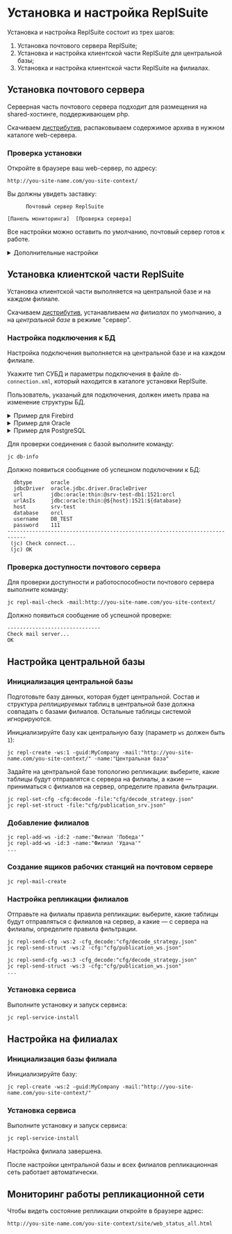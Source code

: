 # Установка и настройка ReplSuite

Установка и настройка ReplSuite состоит из трех шагов:

1. Установка почтового сервера ReplSuite;
2. Установка и настройка клиентской части ReplSuite для центральной базы;
3. Установка и настройка клиентской части ReplSuite на филиалах.


## Установка почтового сервера

Серверная часть почтового сервера подходит для размещения на shared-хостинге, поддерживающем php.

Скачиваем [дистрибутив](downloads/replSuite-mail.zip),
распаковываем содержимое архива в нужном каталоге web-сервера.


### Проверка установки

Откройте в браузере ваш web-сервер, по адресу:
```
http://you-site-name.com/you-site-context/
```

Вы должны увидеть заставку:

~~~
      Почтовый сервер ReplSuite

[Панель мониторинга]  [Проверка сервера]
~~~


Все настройки можно оставить по умолчанию, почтовый сервер готов к работе.


<details>
<summary>Дополнительные настройки</summary>


### Рабочий каталог

По умолчанию рабочий каталог репликации находится в папке `_data_root`.

Чтобы задать другое расположение рабочего каталога репликации поменяйте содержимое файла:

~~~
api.04/content_root.php
~~~

Убедитесь, что указанный вами каталог существует.


### Пароль доступа

Пароль влияет на доступ через web и на создание рабочей папки через api.
По умолчанию доступ не требует авторизации.

Чтобы задать пароль на веб-доступ укажите MD5-хэш пароля в файле:

~~~
auth/pass_md5.txt
~~~

</details>


## Установка клиентской части ReplSuite

Установка клиентской части выполняется на центральной базе и на каждом филиале.

Скачиваем [дистрибутив](downloads/jadatexSync-849.jre.exe), устанавливаем _на филиалах_ по
умолчанию, а на _центральной базе_ в режиме "сервер".


### Настройка подключения к БД

Настройка подключения выполняется на центральной базе и на каждом филиале.

Укажите тип СУБД и параметры подключения в файле `db-connection.xml`, который находится в каталоге установки ReplSuite.

Пользователь, указаный для подключения, должен иметь права на изменение структуры БД.

<details>
<summary>Пример для Firebird</summary>

~~~xml
<?xml version="1.0" encoding="utf-8"?>
<root>

    <db name="default"
        dbdriver="jdbc"
        jdbcDriverClass="org.firebirdsql.jdbc.FBDriver"
        url="jdbc:firebirdsql:${host}/3050:${database}?charSet=Cp1251"

        host="localhost"
        database="C:\Users\Public\Documents\Jadatex\db.gdb"
        username="SYSDBA"
        password="masterkey"
    />

</root>
~~~

</details>


<details>
<summary>Пример для Oracle</summary>

~~~xml
<?xml version="1.0" encoding="utf-8"?>
<root>

    <db name="default"
        dbdriver="oracle"

        host="localhost"
        database="orcl"
        username="DATABASE_NAME"
        password="123456"
    />

</root>
~~~

</details>



<details>
<summary>Пример для PostgreSQL</summary>

~~~xml
<?xml version="1.0" encoding="utf-8"?>
<root>

    <db name="default"
        dbdriver="postgresql"

        host="localhost"
        database="DATABASE_NAME"
        username="postgres"
        password="123456"
    />

</root>
~~~

</details>


Для проверки соединения с базой выполните команду:

~~~
jc db-info
~~~

Должно появиться сообщение об успешном подключении к БД:

~~~
  dbtype      oracle
  jdbcDriver  oracle.jdbc.driver.OracleDriver
  url         jdbc:oracle:thin:@srv-test-db1:1521:orcl
  urlAsIs     jdbc:oracle:thin:@${host}:1521:${database}
  host        srv-test
  database    orcl
  username    DB_TEST
  password    111
----------------------------------------------------------------------------
 (jc) Check connect...
 (jc) ОК
~~~

### Проверка доступности почтового сервера

Для проверки доступности и работоспособности почтового сервера выполните команду:

~~~
jc repl-mail-check -mail:http://you-site-name.com/you-site-context/
~~~

Должно появиться сообщение об успешной проверке:

~~~
------------------------------
Check mail server...
OK
~~~


## Настройка центральной базы

### Инициализация центральной базы

Подготовьте базу данных, которая будет центральной.
Состав и структура _реплицируемых_ таблиц в центральной базе должна совпадать с базами филиалов.
Остальные таблицы системой игнорируются.

Инициализируйте базу как центральную базу (параметр `ws` должен быть `1`):

~~~
jc repl-create -ws:1 -guid:MyCompany -mail:"http://you-site-name.com/you-site-context/" -name:"Центральная база"
~~~

Задайте на центральной базе топологию репликации: выберите, какие таблицы будут отправлятся с сервера на филиалы,
а какие — приниматься с филиалов на сервер, определите правила фильтрации.

~~~
jc repl-set-cfg -cfg:decode -file:"cfg/decode_strategy.json" 
jc repl-set-struct -file:"cfg/publication_srv.json" 
~~~



### Добавление филиалов

~~~
jc repl-add-ws -id:2 -name:"Филиал 'Победа'"
jc repl-add-ws -id:3 -name:"Филиал 'Удача'"
...
~~~

### Создание ящиков рабочих станций на почтовом сервере

~~~
jc repl-mail-create
~~~

### Настройка репликации филиалов

Отправьте на филиалы правила репликации: выберите, какие таблицы будут отправляться с филиалов на сервер,
а какие — с сервера на филиалы, определите правила фильтрации.

~~~
jc repl-send-cfg -ws:2 -cfg_decode:"cfg/decode_strategy.json" 
jc repl-send-struct -ws:2 -cfg:"cfg/publication_ws.json" 

jc repl-send-cfg -ws:3 -cfg_decode:"cfg/decode_strategy.json" 
jc repl-send-struct -ws:3 -cfg:"cfg/publication_ws.json" 
... 
~~~

### Установка сервиса

Выполните установку и запуск сервиса:

~~~
jc repl-service-install
~~~


## Настройка на филиалах

### Инициализация базы филиала

Инициализируйте базу:

~~~
jc repl-create -ws:2 -guid:MyCompany -mail:"http://you-site-name.com/you-site-context/"
~~~


### Установка сервиса

Выполните установку и запуск сервиса:

~~~
jc repl-service-install
~~~

Настройка филиала завершена.


После настройки центральной базы и всех филиалов репликационная сеть работает автоматически.


## Мониторинг работы репликационной сети

Чтобы видеть состояние репликации откройте в браузере адрес:

~~~
http://you-site-name.com/you-site-context/site/web_status_all.html
~~~
